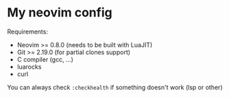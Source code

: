 # My neovim config

Requirements:
- Neovim >= 0.8.0 (needs to be built with LuaJIT)
- Git >= 2.19.0 (for partial clones support)
- C compiler (gcc, ...)
- luarocks
- curl

You can always check `:checkhealth` if something doesn't work (lsp or other)
